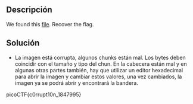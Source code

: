 ## Descripción
We found this [file](https://jupiter.challenges.picoctf.org/static/ab30fcb7d47364b4190a7d3d40edb551/mystery). Recover the flag.

## Solución
- La imagen está corrupta, algunos chunks están mal. Los bytes deben coincidir con el tamaño y tipo del chun. En la cabecera están mal y en algunas otras partes también, hay que utilizar un editor hexadecimal para abrir la imagen y cambiar estos valores, una vez cambiados, la imagen ya se podrá abrir y encontrará la bandera.

picoCTF{c0rrupt10n_1847995}